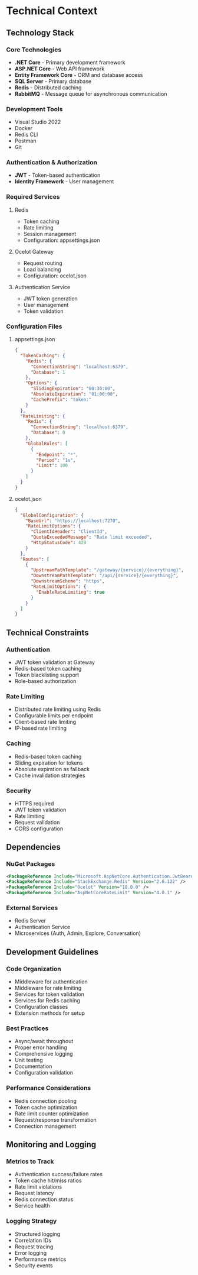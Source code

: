 # Technical Context

## Technology Stack

### Core Technologies
- **.NET Core** - Primary development framework
- **ASP.NET Core** - Web API framework
- **Entity Framework Core** - ORM and database access
- **SQL Server** - Primary database
- **Redis** - Distributed caching
- **RabbitMQ** - Message queue for asynchronous communication

### Development Tools
- Visual Studio 2022
- Docker
- Redis CLI
- Postman
- Git

### Authentication & Authorization
- **JWT** - Token-based authentication
- **Identity Framework** - User management

### Required Services
1. Redis
   - Token caching
   - Rate limiting
   - Session management
   - Configuration: appsettings.json

2. Ocelot Gateway
   - Request routing
   - Load balancing
   - Configuration: ocelot.json

3. Authentication Service
   - JWT token generation
   - User management
   - Token validation

### Configuration Files
1. appsettings.json
   ```json
   {
     "TokenCaching": {
       "Redis": {
         "ConnectionString": "localhost:6379",
         "Database": 1
       },
       "Options": {
         "SlidingExpiration": "00:30:00",
         "AbsoluteExpiration": "01:00:00",
         "CachePrefix": "token:"
       }
     },
     "RateLimiting": {
       "Redis": {
         "ConnectionString": "localhost:6379",
         "Database": 0
       },
       "GlobalRules": [
         {
           "Endpoint": "*",
           "Period": "1s",
           "Limit": 100
         }
       ]
     }
   }
   ```

2. ocelot.json
   ```json
   {
     "GlobalConfiguration": {
       "BaseUrl": "https://localhost:7270",
       "RateLimitOptions": {
         "ClientIdHeader": "ClientId",
         "QuotaExceededMessage": "Rate limit exceeded",
         "HttpStatusCode": 429
       }
     },
     "Routes": [
       {
         "UpstreamPathTemplate": "/gateway/{service}/{everything}",
         "DownstreamPathTemplate": "/api/{service}/{everything}",
         "DownstreamScheme": "https",
         "RateLimitOptions": {
           "EnableRateLimiting": true
         }
       }
     ]
   }
   ```

## Technical Constraints

### Authentication
- JWT token validation at Gateway
- Redis-based token caching
- Token blacklisting support
- Role-based authorization

### Rate Limiting
- Distributed rate limiting using Redis
- Configurable limits per endpoint
- Client-based rate limiting
- IP-based rate limiting

### Caching
- Redis-based token caching
- Sliding expiration for tokens
- Absolute expiration as fallback
- Cache invalidation strategies

### Security
- HTTPS required
- JWT token validation
- Rate limiting
- Request validation
- CORS configuration

## Dependencies

### NuGet Packages
```xml
<PackageReference Include="Microsoft.AspNetCore.Authentication.JwtBearer" Version="7.0.0" />
<PackageReference Include="StackExchange.Redis" Version="2.6.122" />
<PackageReference Include="Ocelot" Version="18.0.0" />
<PackageReference Include="AspNetCoreRateLimit" Version="4.0.1" />
```

### External Services
- Redis Server
- Authentication Service
- Microservices (Auth, Admin, Explore, Conversation)

## Development Guidelines

### Code Organization
- Middleware for authentication
- Middleware for rate limiting
- Services for token validation
- Services for Redis caching
- Configuration classes
- Extension methods for setup

### Best Practices
- Async/await throughout
- Proper error handling
- Comprehensive logging
- Unit testing
- Documentation
- Configuration validation

### Performance Considerations
- Redis connection pooling
- Token cache optimization
- Rate limit counter optimization
- Request/response transformation
- Connection management

## Monitoring and Logging

### Metrics to Track
- Authentication success/failure rates
- Token cache hit/miss ratios
- Rate limit violations
- Request latency
- Redis connection status
- Service health

### Logging Strategy
- Structured logging
- Correlation IDs
- Request tracing
- Error logging
- Performance metrics
- Security events 